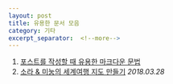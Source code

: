 ```yaml
---
layout: post
title: 유용한 문서 모음
category: 기타
excerpt_separator:  <!--more-->
---
```


1. [포스트를 작성할 때 유용한 마크다운 문법](http://blog.hyeyoonjung.com/2017/05/30/how-to-use-markdown/)
1. [소라 & 미눙의 세계여행 지도 만들기](https://www.google.com/maps/d/edit?hl=ko&hl=ko&mid=1gkiOkQr0cY7MiYDVObCH7FmUDoLNlq2z&ll=43.22825264507053%2C-2.6127738750000162&z=4) *2018.03.28*
